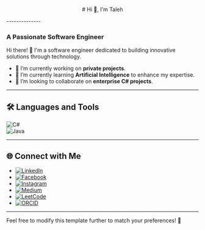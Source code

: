<p align="center">
  # Hi 👋, I'm Taleh
</p>
--------------

### A Passionate Software Engineer

Hi there! 👋 I'm a software engineer dedicated to building innovative solutions through technology. 

- 🔭 I’m currently working on **private projects**.  
- 🌱 I’m currently learning **Artificial Intelligence** to enhance my expertise.  
- 🤝 I’m looking to collaborate on **enterprise C# projects**.

---

## 🛠️ Languages and Tools

![C#](https://img.shields.io/badge/-C%23-239120?style=flat&logo=c-sharp&logoColor=white)  
![Java](https://img.shields.io/badge/-Java-007396?style=flat&logo=java&logoColor=white)

---

## 🌐 Connect with Me

- [![LinkedIn](https://img.shields.io/badge/-LinkedIn-0A66C2?style=flat&logo=linkedin&logoColor=white)](https://www.linkedin.com)  
- [![Facebook](https://img.shields.io/badge/-Facebook-1877F2?style=flat&logo=facebook&logoColor=white)](https://www.facebook.com)  
- [![Instagram](https://img.shields.io/badge/-Instagram-E4405F?style=flat&logo=instagram&logoColor=white)](https://www.instagram.com)  
- [![Medium](https://img.shields.io/badge/-Medium-12100E?style=flat&logo=medium&logoColor=white)](https://medium.com)  
- [![LeetCode](https://img.shields.io/badge/-LeetCode-FFA116?style=flat&logo=leetcode&logoColor=white)](https://leetcode.com)  
- [![ORCID](https://img.shields.io/badge/-ORCID-A6CE39?style=flat&logo=orcid&logoColor=white)](https://orcid.org)  

---

Feel free to modify this template further to match your preferences! 🚀
